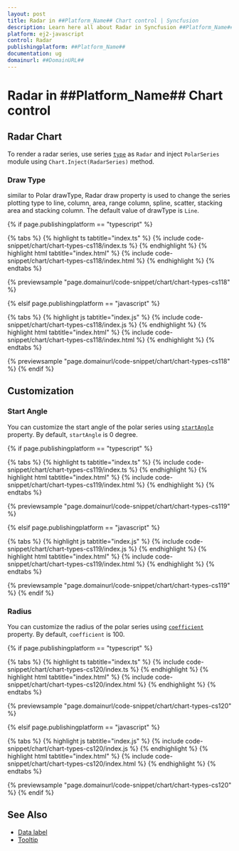 ```yaml
---
layout: post
title: Radar in ##Platform_Name## Chart control | Syncfusion
description: Learn here all about Radar in Syncfusion ##Platform_Name## Chart control of Syncfusion Essential JS 2 and more.
platform: ej2-javascript
control: Radar 
publishingplatform: ##Platform_Name##
documentation: ug
domainurl: ##DomainURL##
---
```

# Radar in ##Platform_Name## Chart control

## Radar Chart

To render a radar series, use series [`type`](../../api/chart/seriesModel/#type-string) as `Radar` and inject `PolarSeries` module using `Chart.Inject(RadarSeries)` method.

### Draw Type

similar to Polar drawType, Radar draw property is used to change the series plotting type to line, column, area, range column, spline, scatter, stacking area and stacking column. The default value of drawType is `Line`.

{% if page.publishingplatform == "typescript" %}

 {% tabs %}
{% highlight ts tabtitle="index.ts" %}
{% include code-snippet/chart/chart-types-cs118/index.ts %}
{% endhighlight %}
{% highlight html tabtitle="index.html" %}
{% include code-snippet/chart/chart-types-cs118/index.html %}
{% endhighlight %}
{% endtabs %}
        
{% previewsample "page.domainurl/code-snippet/chart/chart-types-cs118" %}

{% elsif page.publishingplatform == "javascript" %}

{% tabs %}
{% highlight js tabtitle="index.js" %}
{% include code-snippet/chart/chart-types-cs118/index.js %}
{% endhighlight %}
{% highlight html tabtitle="index.html" %}
{% include code-snippet/chart/chart-types-cs118/index.html %}
{% endhighlight %}
{% endtabs %}

{% previewsample "page.domainurl/code-snippet/chart/chart-types-cs118" %}
{% endif %}

## Customization

### Start Angle

You can customize the start angle of the polar series using [`startAngle`](../../api/chart/axis/#startangle-number) property. By default, `startAngle` is 0 degree.

{% if page.publishingplatform == "typescript" %}

 {% tabs %}
{% highlight ts tabtitle="index.ts" %}
{% include code-snippet/chart/chart-types-cs119/index.ts %}
{% endhighlight %}
{% highlight html tabtitle="index.html" %}
{% include code-snippet/chart/chart-types-cs119/index.html %}
{% endhighlight %}
{% endtabs %}
        
{% previewsample "page.domainurl/code-snippet/chart/chart-types-cs119" %}

{% elsif page.publishingplatform == "javascript" %}

{% tabs %}
{% highlight js tabtitle="index.js" %}
{% include code-snippet/chart/chart-types-cs119/index.js %}
{% endhighlight %}
{% highlight html tabtitle="index.html" %}
{% include code-snippet/chart/chart-types-cs119/index.html %}
{% endhighlight %}
{% endtabs %}

{% previewsample "page.domainurl/code-snippet/chart/chart-types-cs119" %}
{% endif %}

### Radius

You can customize the radius of the polar series using [`coefficient`](../../api/chart/axis/#coefficient-number) property. By default, `coefficient` is 100.

{% if page.publishingplatform == "typescript" %}

 {% tabs %}
{% highlight ts tabtitle="index.ts" %}
{% include code-snippet/chart/chart-types-cs120/index.ts %}
{% endhighlight %}
{% highlight html tabtitle="index.html" %}
{% include code-snippet/chart/chart-types-cs120/index.html %}
{% endhighlight %}
{% endtabs %}
        
{% previewsample "page.domainurl/code-snippet/chart/chart-types-cs120" %}

{% elsif page.publishingplatform == "javascript" %}

{% tabs %}
{% highlight js tabtitle="index.js" %}
{% include code-snippet/chart/chart-types-cs120/index.js %}
{% endhighlight %}
{% highlight html tabtitle="index.html" %}
{% include code-snippet/chart/chart-types-cs120/index.html %}
{% endhighlight %}
{% endtabs %}

{% previewsample "page.domainurl/code-snippet/chart/chart-types-cs120" %}
{% endif %}

## See Also

* [Data label](../data-labels/)
* [Tooltip](../tool-tip/)
